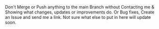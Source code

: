 Don't Merge or Push anything to the main Branch without Contacting me & Showing what changes, updates or improvements do.
Or Bug fixes, Create an Issue and send me a link. Not sure what else to put in here will update soon.
